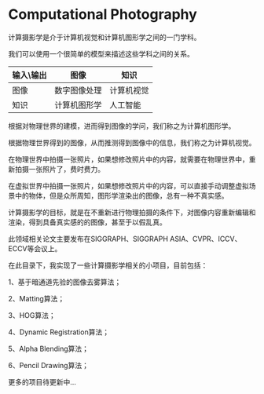 # Computational Photography

计算摄影学是介于计算机视觉和计算机图形学之间的一门学科。

我们可以使用一个很简单的模型来描述这些学科之间的关系。

| 输入\输出 | 图像     | 知识    |
| ----- | ------ | ----- |
| 图像    | 数字图像处理 | 计算机视觉 |
| 知识    | 计算机图形学 | 人工智能  |

根据对物理世界的建模，进而得到图像的学问，我们称之为计算机图形学。

根据物理世界得到的图像，从而推测得到图像中的信息，我们称之为计算机视觉。

在物理世界中拍摄一张照片，如果想修改照片中的内容，就需要在物理世界中，重新拍摄一张照片了，费时费力。

在虚拟世界中拍摄一张照片，如果想修改照片中的内容，可以直接手动调整虚拟场景中的物体，但是众所周知，图形学渲染出的图像，总有一种不真实感。

计算摄影学的目标，就是在不重新进行物理拍摄的条件下，对图像内容重新编辑和渲染，得到具备真实感的的图像，甚至于以假乱真。

此领域相关论文主要发布在SIGGRAPH、SIGGRAPH ASIA、CVPR、ICCV、ECCV等会议上。

在此目录下，我实现了一些计算摄影学相关的小项目，目前包括：

1、基于暗通道先验的图像去雾算法；

2、Matting算法；

3、HOG算法；

4、Dynamic Registration算法；

5、Alpha Blending算法；

6、Pencil Drawing算法；

更多的项目待更新中...
